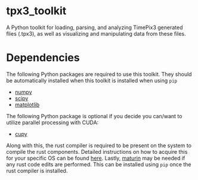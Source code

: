 # tpx3_toolkit
A Python toolkit for loading, parsing, and analyzing TimePix3 generated flies 
(.tpx3), as well as visualizing and manipulating data from these files.

# Dependencies
The following Python packages are required to use this toolkit. They should be 
automatically installed when this toolkit is installed when using `pip`
* [numpy](https://numpy.org/)
* [scipy](https://scipy.org/)
* [matplotlib](https://matplotlib.org/)

The following Python package is optional if you decide you can/want to utilize
parallel processing with CUDA:
* [cupy](https://cupy.dev/)

Along with this, the rust compiler is required to be present on the system to 
compile the rust components. Detailed instructions on how to acquire this for
your specific OS can be found [here](https://www.rust-lang.org/tools/install).
Lastly, [maturin](https://github.com/PyO3/maturin) may be needed if any rust 
code edits are performed. This can be installed using `pip` once the rust
compiler is installed.
